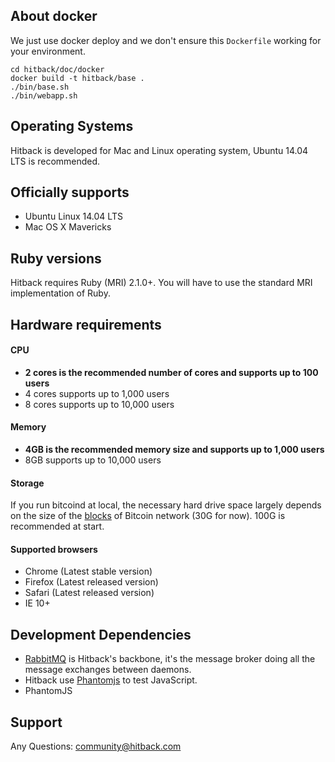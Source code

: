 ## About docker

We just use docker deploy and we don't ensure this `Dockerfile` working for your environment.

```
cd hitback/doc/docker
docker build -t hitback/base .
./bin/base.sh
./bin/webapp.sh
```

Operating Systems
-----------------

Hitback is developed for Mac and Linux operating system, Ubuntu 14.04 LTS is recommended.

## Officially supports

* Ubuntu Linux 14.04 LTS
* Mac OS X Mavericks

## Ruby versions

Hitback requires Ruby (MRI) 2.1.0+. You will have to use the standard MRI implementation of Ruby.

## Hardware requirements

#### CPU

* **2 cores is the recommended number of cores and supports up to 100 users**
* 4 cores supports up to 1,000 users
* 8 cores supports up to 10,000 users

#### Memory

* **4GB is the recommended memory size and supports up to 1,000 users**
* 8GB supports up to 10,000 users

#### Storage

If you run bitcoind at local, the necessary hard drive space largely depends on the size of the [blocks](https://en.bitcoin.it/wiki/Blocks) of Bitcoin network (30G for now). 100G is recommended at start.

#### Supported browsers

* Chrome (Latest stable version)
* Firefox (Latest released version)
* Safari (Latest released version)
* IE 10+

## Development Dependencies

* [RabbitMQ](https://www.rabbitmq.com/) is Hitback's backbone, it's the message broker doing all the message exchanges between daemons.
* Hitback use [Phantomjs](http://phantomjs.org/) to test JavaScript.
* PhantomJS

## Support

Any Questions: [community@hitback.com](mailto:community@hitback.com)
